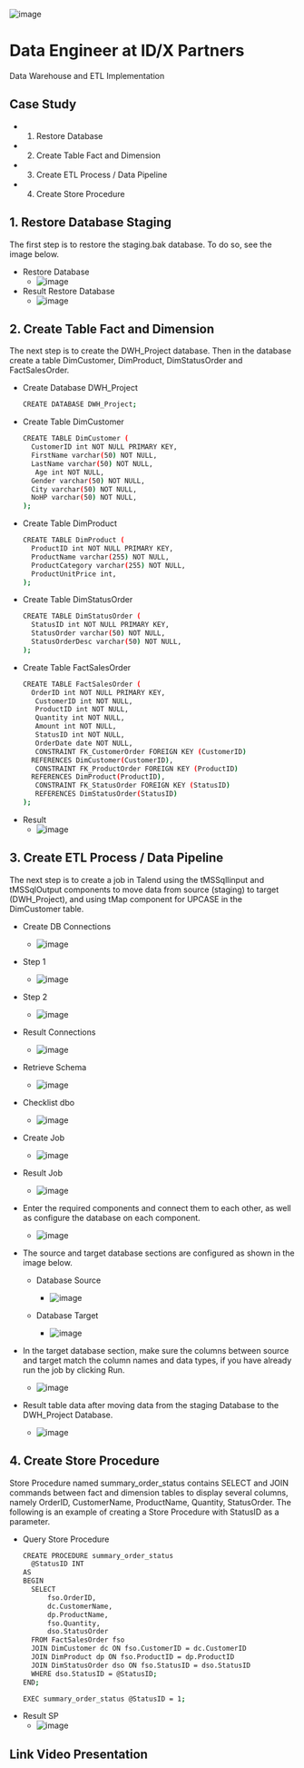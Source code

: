 ![image](https://github.com/musafak-93/Data-Warehouse-and-ETL/assets/62982123/b1a4f73d-ae02-418e-a5b8-c81756fc139c)

# Data Engineer at ID/X Partners
Data Warehouse and ETL Implementation

## Case Study
- 1. Restore Database
- 2. Create Table Fact and Dimension
- 3. Create ETL Process / Data Pipeline
- 4. Create Store Procedure

## 1. Restore Database Staging
The first step is to restore the staging.bak database. To do so, see the image below.
- Restore Database
  - ![image](https://github.com/musafak-93/Data-Warehouse-and-ETL/assets/62982123/6d336d29-58db-48fe-918f-bf6e7603f6b3)
- Result Restore Database
  - ![image](https://github.com/musafak-93/Data-Warehouse-and-ETL/assets/62982123/ec3f4c7e-c285-42c6-9691-90455a90adea)

## 2. Create Table Fact and Dimension
The next step is to create the DWH_Project database. Then in the database create a table DimCustomer, DimProduct, DimStatusOrder and FactSalesOrder.
- Create Database DWH_Project
  ```bash
  CREATE DATABASE DWH_Project;
  ```
- Create Table DimCustomer
  ```bash
  CREATE TABLE DimCustomer (
    CustomerID int NOT NULL PRIMARY KEY,
    FirstName varchar(50) NOT NULL,
    LastName varchar(50) NOT NULL,
	 Age int NOT NULL,
    Gender varchar(50) NOT NULL,
    City varchar(50) NOT NULL,
	NoHP varchar(50) NOT NULL,
  );
  ```
- Create Table DimProduct
  ```bash
  CREATE TABLE DimProduct (
    ProductID int NOT NULL PRIMARY KEY,
    ProductName varchar(255) NOT NULL,
    ProductCategory varchar(255) NOT NULL,
	ProductUnitPrice int,
  );
  ```
- Create Table DimStatusOrder
  ``` bash
  CREATE TABLE DimStatusOrder (
    StatusID int NOT NULL PRIMARY KEY,
    StatusOrder varchar(50) NOT NULL,
	StatusOrderDesc varchar(50) NOT NULL,
  );
  ```
- Create Table FactSalesOrder
  ``` bash
  CREATE TABLE FactSalesOrder (
    OrderID int NOT NULL PRIMARY KEY,
	 CustomerID int NOT NULL,
	 ProductID int NOT NULL,
	 Quantity int NOT NULL,
	 Amount int NOT NULL,
	 StatusID int NOT NULL,
	 OrderDate date NOT NULL,
	 CONSTRAINT FK_CustomerOrder FOREIGN KEY (CustomerID)
    REFERENCES DimCustomer(CustomerID),
	 CONSTRAINT FK_ProductOrder FOREIGN KEY (ProductID)
    REFERENCES DimProduct(ProductID),
	 CONSTRAINT FK_StatusOrder FOREIGN KEY (StatusID)
     REFERENCES DimStatusOrder(StatusID)
  );
  ```
- Result
  - ![image](https://github.com/musafak-93/Data-Warehouse-and-ETL/assets/62982123/2cb51914-4d04-4c4e-a385-5989f54b14e5)

## 3. Create ETL Process / Data Pipeline
The next step is to create a job in Talend using the tMSSqllinput and tMSSqlOutput components to move data from source (staging) to target (DWH_Project), and using tMap component for UPCASE in the DimCustomer table.
- Create DB Connections
  - ![image](https://github.com/musafak-93/Data-Warehouse-and-ETL/assets/62982123/252f1128-d928-4186-98e3-2bee8a88ca2b)

- Step 1
  - ![image](https://github.com/musafak-93/Data-Warehouse-and-ETL/assets/62982123/2db902f4-bcf9-44c4-b466-ec1e7216282e)

- Step 2
  - ![image](https://github.com/musafak-93/Data-Warehouse-and-ETL/assets/62982123/5aa81882-cbc4-4284-93a6-96d56261ade1)

- Result Connections
  - ![image](https://github.com/musafak-93/Data-Warehouse-and-ETL/assets/62982123/16965c71-9f9c-4b77-968a-2866f5eb7aa9)

- Retrieve Schema
  - ![image](https://github.com/musafak-93/Data-Warehouse-and-ETL/assets/62982123/82983331-fb09-4e5d-92cb-c411ce75acce)

- Checklist dbo
  - ![image](https://github.com/musafak-93/Data-Warehouse-and-ETL/assets/62982123/5b651536-5d76-4f26-ab27-2bf657f2dfc1)

- Create Job
  - ![image](https://github.com/musafak-93/Data-Warehouse-and-ETL/assets/62982123/8a1c2699-8cbd-45ce-a6c6-110b8be1a90f)

- Result Job
  - ![image](https://github.com/musafak-93/Data-Warehouse-and-ETL/assets/62982123/cf225179-01a9-484c-94e0-a01e83bf9d15)

- Enter the required components and connect them to each other, as well as configure the database on each component.
  - ![image](https://github.com/musafak-93/Data-Warehouse-and-ETL/assets/62982123/db605e03-0ec8-4461-9fc1-3f542be8dfab)

- The source and target database sections are configured as shown in the image below.
  - Database Source
    - ![image](https://github.com/musafak-93/Data-Warehouse-and-ETL/assets/62982123/ecda0829-a514-41fa-9779-415a7fa18818)

  - Database Target
    - ![image](https://github.com/musafak-93/Data-Warehouse-and-ETL/assets/62982123/db9e558b-d194-453b-8e71-ecaf6fe1581d)

- In the target database section, make sure the columns between source and target match the column names and data types, if you have already run the job by clicking Run.
  - ![image](https://github.com/musafak-93/Data-Warehouse-and-ETL/assets/62982123/861a6f6d-9087-4f61-a30f-1424dfb2a82c)

- Result table data after moving data from the staging Database to the DWH_Project Database.
  - ![image](https://github.com/musafak-93/Data-Warehouse-and-ETL/assets/62982123/fac1a6f9-7ac9-4055-bbea-e7c903bfde65)

## 4. Create Store Procedure
Store Procedure named summary_order_status contains SELECT and JOIN commands between fact and dimension tables to display several columns, namely OrderID, CustomerName, ProductName, Quantity, StatusOrder. The following is an example of creating a Store Procedure with StatusID as a parameter.
- Query Store Procedure
  ```bash
  CREATE PROCEDURE summary_order_status
    @StatusID INT
  AS
  BEGIN
    SELECT
        fso.OrderID,
        dc.CustomerName,
        dp.ProductName,
        fso.Quantity,
        dso.StatusOrder
    FROM FactSalesOrder fso
    JOIN DimCustomer dc ON fso.CustomerID = dc.CustomerID
    JOIN DimProduct dp ON fso.ProductID = dp.ProductID
    JOIN DimStatusOrder dso ON fso.StatusID = dso.StatusID
    WHERE dso.StatusID = @StatusID;
  END;

  EXEC summary_order_status @StatusID = 1;
  ```
- Result SP
  - ![image](https://github.com/musafak-93/Data-Warehouse-and-ETL/assets/62982123/a6321565-8b4e-409f-8eb1-0337e62eb23e)

## Link Video Presentation












